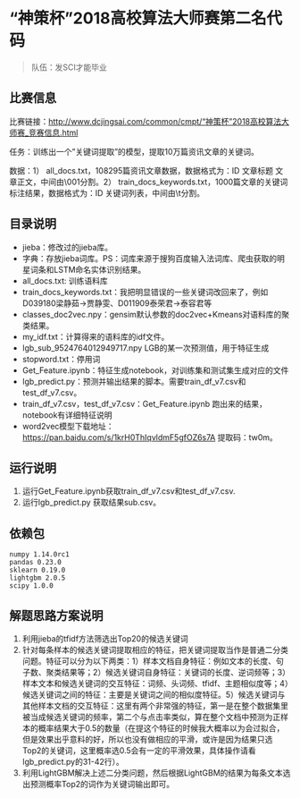 # “神策杯”2018高校算法大师赛第二名代码
> 队伍：发SCI才能毕业   

## 比赛信息
比赛链接：http://www.dcjingsai.com/common/cmpt/“神策杯”2018高校算法大师赛_竞赛信息.html

任务：训练出一个”关键词提取”的模型，提取10万篇资讯文章的关键词。

数据：1） all\_docs.txt，108295篇资讯文章数据，数据格式为：ID 文章标题 文章正文，中间由\\001分割。2） train\_docs_keywords.txt，1000篇文章的关键词标注结果，数据格式为：ID 关键词列表，中间由\\t分割。 

## 目录说明
- jieba：修改过的jieba库。
- 字典：存放jieba词库。PS：词库来源于搜狗百度输入法词库、爬虫获取的明星词条和LSTM命名实体识别结果。
- all_docs.txt: 训练语料库
- train_docs_keywords.txt：我把明显错误的一些关键词改回来了，例如D039180梁静茹->贾静雯、D011909泰荣君->泰容君等
- classes_doc2vec.npy：gensim默认参数的doc2vec+Kmeans对语料库的聚类结果。
- my_idf.txt：计算得来的语料库的idf文件。
- lgb_sub_9524764012949717.npy LGB的某一次预测值，用于特征生成
- stopword.txt：停用词
- Get_Feature.ipynb：特征生成notebook，对训练集和测试集生成对应的文件
- lgb_predict.py：预测并输出结果的脚本。需要train_df_v7.csv和test_df_v7.csv。
- train_df_v7.csv，test_df_v7.csv：Get_Feature.ipynb 跑出来的结果，notebook有详细特征说明
- word2vec模型下载地址：https://pan.baidu.com/s/1krH0ThIqvldmF5gfOZ6s7A 提取码：tw0m。

## 运行说明
1. 运行Get_Feature.ipynb获取train_df_v7.csv和test_df_v7.csv.
2. 运行lgb_predict.py 获取结果sub.csv。


## 依赖包
```
numpy 1.14.0rc1
pandas 0.23.0
sklearn 0.19.0
lightgbm 2.0.5
scipy 1.0.0
```

## 解题思路方案说明
1. 利用jieba的tfidf方法筛选出Top20的候选关键词
2. 针对每条样本的候选关键词提取相应的特征，把关键词提取当作是普通二分类问题。特征可以分为以下两类：1）样本文档自身特征：例如文本的长度、句子数、聚类结果等；2）候选关键词自身特征：关键词的长度、逆词频等；3）样本文本和候选关键词的交互特征：词频、头词频、tfidf、主题相似度等；4）候选关键词之间的特征：主要是关键词之间的相似度特征。5）候选关键词与其他样本文档的交互特征：这里有两个非常强的特征，第一是在整个数据集里被当成候选关键词的频率，第二个与点击率类似，算在整个文档中预测为正样本的概率结果大于0.5的数量（在提这个特征的时候我大概率以为会过拟合，但是效果出乎意料的好，所以也没有做相应的平滑，或许是因为结果只选Top2的关键词，这里概率选0.5会有一定的平滑效果，具体操作请看lgb_predict.py的31-42行）。
3. 利用LightGBM解决上述二分类问题，然后根据LightGBM的结果为每条文本选出预测概率Top2的词作为关键词输出即可。

